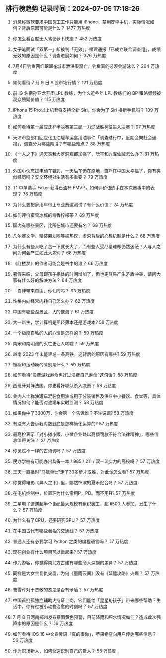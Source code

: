 
## 排行榜趋势 记录时间：2024-07-09 17:18:26
  
  1. 消息称微软要求中国员工工作只能用 iPhone，禁用安卓手机，实际情况如何？背后原因可能是什么？ 1477 万热度
    
  2. 你怎么看百度无人驾驶萝卜快跑？ 452 万热度
    
  3. 女子笔面试「双第一」却被判「无效」，福建通报「已成立联合调查组」，成绩无效的原因是什么？调查进展如何？ 326 万热度
    
  4. 7月4日钓鱼网红翠翠在城市泄洪渠溺亡，钓鱼真的必须会游泳么？ 264 万热度
    
  5. 如何看待 7 月 9 日 A 股市场行情？ 121 万热度
    
  6. 前 iG 名宿孙亚龙开团 LPL 教练，为什么近些年 LPL 教练们的 BP 策略频频被观众质疑价值？ 115 万热度
    
  7. iPhone 15 Pro以上机型将支持全新 Siri，你会为了 Siri 换新手机吗？ 109 万热度
    
  8. 如何看待第十届应氏杯半决赛第三局一力辽战胜柯洁进入决赛？ 97 万热度
    
  9. 天津市监部门回应化工油罐车运食用油事件「调查进行中，近期会向社会通报」，调查分为哪些阶段？有哪些难点？ 88 万热度
    
  10. 《一人之下》通天箓和大罗洞观都加强了，阮丰和六库仙贼怎么办？ 81 万热度
    
  11. 外国小伙忘拔电动车钥匙，一天后车仍在原地，直呼在中国太幸福了，你有类似经历吗？安全环境对生活有多重要？ 79 万热度
    
  12. T1 中单选手 Faker 获得石油杯 FMVP，如何评价该选手在本次赛事中的表现？ 76 万热度
    
  13. 为什么要把家用车带上专业赛道测试？有什么价值？ 74 万热度
    
  14. 如何评价蜜雪冰城的糯香柠檬茶？ 69 万热度
    
  15. 国内有哪些景区，比所在城市还要有名？ 68 万热度
    
  16. 凡尔赛文学、精装朋友圈等被热议，虚荣背后的心理机制是什么？ 68 万热度
    
  17. 为什么有些人吃了苦一下就长大了，而有些人受尽磨难却仍然迷茫？人与人之间为何会产生如此大差别？ 68 万热度
    
  18. 《红楼梦》的作者可能会是书中的谁？ 66 万热度
    
  19. 暑假来临，父母跟孩子相处的时间增加了，但也更容易产生矛盾冲突，请问大家有什么好的解决方法？ 64 万热度
    
  20. 「自律带来自由」你认同吗？ 63 万热度
    
  21. 性格内向经常内耗自己怎么办？ 62 万热度
    
  22. 中国有哪些湖景区，大的像海？ 61 万热度
    
  23. 大一新生，学计算机是买轻薄本还是游戏本? 59 万热度
    
  24. 一个极度自私的人的心理是怎样的？ 59 万热度
    
  25. 南宋和南明谁的灭亡更让人唏嘘？ 59 万热度
    
  26. 越南 2023 年未能建成一条高铁，这背后的原因有哪些? 59 万热度
    
  27. 饿瘦和运动瘦的区别是什么？ 59 万热度
    
  28. 如何看待“浪费游戏寿命也好过浪费自己寿命”这句话？ 58 万热度
    
  29. 西班牙对阵法国，你更看好哪队杀入决赛？ 58 万热度
    
  30. 业内人士称油罐车混装食用油或用于分装销售及供应中小餐饮、食堂等，具体情况如何？能否对油罐车实时监测？ 58 万热度
    
  31. 如果你中了3000万，你会第一个告诉谁？不许说谎? 58 万热度
    
  32. 有没有人告诉我对数到底是怎样简化运算的? 57 万热度
    
  33. 最高检表示「对小摊小贩、小微企业处以高额罚款不符合法律精神」，哪些信息值得关注？ 57 万热度
    
  34. 你见过不一样的古诗词吗？ 57 万热度
    
  35. 民办学校有可能办出具备一本 / 985 / 211 / 双一流实力的高校吗？ 57 万热度
    
  36. 王天一直播时“马擒单士”走了30多步才取胜，对此你怎么看? 57 万热度
    
  37. 你觉得电影《异人之下》里，娜然饰演的夏禾贴合吗？ 57 万热度
    
  38. 在电机控制中，位置环为什么常用P，PD。而不用PI? 57 万热度
    
  39. 三星电子遭遇超半个世纪最大规模有组织罢工，超 6500 人参加，发生了什么？ 57 万热度
    
  40. 为什么有了CPU，还要研究GPU？ 57 万热度
    
  41. 在中国古代有哪些著名的交通线？ 57 万热度
    
  42. 普通人还有必要学习 Python 之类的编程语言吗？ 57 万热度
    
  43. 现在创业有什么项目可以做起来? 57 万热度
    
  44. 作为游客，你觉得南北方古建有哪些令人深刻的差异？ 57 万热度
    
  45. 同样是大女主复仇爽剧，为何《墨雨云间》没有《延禧攻略》火爆？ 57 万热度
    
  46. 曹雪芹对于贾敬的态度是否有矛盾？ 57 万热度
    
  47. 中国首批孤独症辅助犬持证上岗，它们能给「星星的孩子」带来哪些帮助？生活中，你有过被小动物治愈的时刻吗？ 57 万热度
    
  48. 7 月 8 日河南郑州发布暴雨黄色预警，目前降雨和积水情况如何？造成此次强降水的原因是什么？ 56 万热度
    
  49. 如何看待 iOS 18 中文宣传语「真的很你」，苹果希望向用户传达哪些信息？ 56 万热度
    
  50. 作为职场新人，如何快速识别自己的贵人？ 56 万热度
    